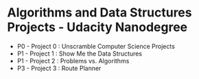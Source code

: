 # Algorithms and Data Structures Projects - Udacity Nanodegree

* P0 - Project 0 : Unscramble Computer Science Projects
* P1 - Project 1 : Show Me the Data Structures
* P1 - Project 2 : Problems vs. Algorithms
* P3 - Project 3 : Route Planner
